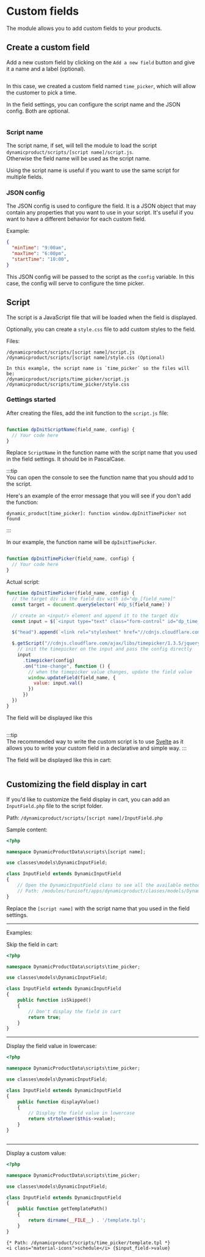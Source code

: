 # Custom fields

The module allows you to add custom fields to your products.

## Create a custom field

Add a new custom field by clicking on the `Add a new field` button and give it a name and a label (optional).

<img srcset="/dynamicproduct/images/custom-fields/add-custom-field.jpg 2x" class="">

In this case, we created a custom field named `time_picker`, which will allow the customer to pick a time.

In the field settings, you can configure the script name and the JSON config. Both are optional.

<img srcset="/dynamicproduct/images/custom-fields/settings.jpg.jpg 2x" class="">

### Script name

The script name, if set, will tell the module to load the script `dynamicproduct/scripts/[script name]/script.js`.   
Otherwise the field name will be used as the script name.

Using the script name is useful if you want to use the same script for multiple fields.

### JSON config

The JSON config is used to configure the field. It is a JSON object that may contain any properties that you want to use
in your script.
It's useful if you want to have a different behavior for each custom field.

Example:

```json
{
  "minTime": "9:00am",
  "maxTime": "6:00pm",
  "startTime": "10:00", 
}
```

This JSON config will be passed to the script as the `config` variable. In this case, the config will serve to configure
the time picker.

## Script

The script is a JavaScript file that will be loaded when the field is displayed.

Optionally, you can create a `style.css` file to add custom styles to the field.

Files:

```text
/dynamicproduct/scripts/[script name]/script.js
/dynamicproduct/scripts/[script name]/style.css (Optional)

In this example, the script name is `time_picker` so the files will be:
/dynamicproduct/scripts/time_picker/script.js
/dynamicproduct/scripts/time_picker/style.css
```

### Gettings started

After creating the files, add the init function to the `script.js` file:

```js

function dpInitScriptName(field_name, config) {
  // Your code here
}

```

Replace `ScriptName` in the function name with the script name that you used in the field settings. It should be in
PascalCase.

:::tip  
You can open the console to see the function name that you should add to the script.

Here's an example of the error message that you will see if you don't add the function:

```text
dynamic_product[time_picker]: function window.dpInitTimePicker not found
```

:::

In our example, the function name will be `dpInitTimePicker`.

```js

function dpInitTimePicker(field_name, config) {
  // Your code here
}

```

Actual script:

```js
function dpInitTimePicker(field_name, config) {
  // the target div is the field div with id="dp_[field_name]"
  const target = document.querySelector(`#dp_${field_name}`)

  // create an <input/> element and append it to the target div
  const input = $(`<input type="text" class="form-control" id="dp_time_${field_name}"/>`).appendTo(target)

  $("head").append(`<link rel="stylesheet" href="//cdnjs.cloudflare.com/ajax/libs/timepicker/1.3.5/jquery.timepicker.min.css">`)

  $.getScript("//cdnjs.cloudflare.com/ajax/libs/timepicker/1.3.5/jquery.timepicker.min.js", function () {
    // init the timepicker on the input and pass the config directly
    input
      .timepicker(config)
      .on("time-change", function () {
        // when the timepicker value changes, update the field value
        window.updateField(field_name, {
          value: input.val()
        })
      })
  })
}
```

The field will be displayed like this

<img srcset="/dynamicproduct/images/custom-fields/time-picker.jpg 2x" class="padding border">

:::tip  
The recommended way to write the custom script is to use [Svelte](https://svelte.dev/) as it allows you to write your
custom field in a declarative and simple way.
:::

The field will be displayed like this in cart:

<img srcset="/dynamicproduct/images/custom-fields/cart.jpg 2x" class="border">

## Customizing the field display in cart

If you'd like to customize the field display in cart, you can add an `InputField.php` file to the script folder.

Path: `/dynamicproduct/scripts/[script name]/InputField.php`

Sample content:

```php
<?php

namespace DynamicProductData\scripts\[script name];

use classes\models\DynamicInputField;

class InputField extends DynamicInputField
{
    // Open the DynamicInputField class to see all the available methods
    // Path: /modules/tunisoft/apps/dynamicproduct/classes/models/DynamicInputField.php
}
```

Replace the `[script name]` with the script name that you used in the field settings.

---

Examples:

Skip the field in cart:
```php
<?php

namespace DynamicProductData\scripts\time_picker;

use classes\models\DynamicInputField;

class InputField extends DynamicInputField
{
    public function isSkipped()
    {
        // Don't display the field in cart
        return true;
    }
}
```

---

Display the field value in lowercase:
```php
<?php

namespace DynamicProductData\scripts\time_picker;

use classes\models\DynamicInputField;

class InputField extends DynamicInputField
{
    public function displayValue()
    {
        // Display the field value in lowercase
        return strtolower($this->value);
    }
}

```

<img srcset="/dynamicproduct/images/custom-fields/time-picker-lowercase.jpg 2x" class="border">

---

Display a custom value:
```php
<?php

namespace DynamicProductData\scripts\time_picker;

use classes\models\DynamicInputField;

class InputField extends DynamicInputField
{
    public function getTemplatePath()
    {
        return dirname(__FILE__) . '/template.tpl';
    }
}

```

```smarty
{* Path: /dynamicproduct/scripts/time_picker/template.tpl *}
<i class="material-icons">schedule</i> {$input_field->value}
```

<img srcset="/dynamicproduct/images/custom-fields/time-picker-icon.jpg 2x" class="border">
